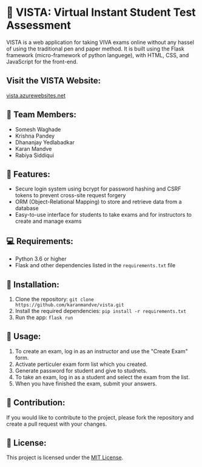 # 🚀 VISTA: Virtual Instant Student Test Assessment

VISTA is a web application for taking VIVA exams online without any hassel of using the traditional pen and paper method.
It is built using the Flask framework (micro-framework of python languege), with HTML, CSS, and JavaScript for the front-end.

## Visit the VISTA Website:

[vista.azurewebsites.net](https://vista.azurewebsites.net)

## 👥 Team Members:

- Somesh Waghade
- Krishna Pandey
- Dhananjay Yedlabadkar
- Karan Mandve
- Rabiya Siddiqui

## 📌 Features:

- Secure login system using bcrypt for password hashing and CSRF tokens to prevent cross-site request forgery
- ORM (Object-Relational Mapping) to store and retrieve data from a database
- Easy-to-use interface for students to take exams and for instructors to create and manage exams

## 💻 Requirements:

- Python 3.6 or higher
- Flask and other dependencies listed in the `requirements.txt` file

## 💾 Installation:

1. Clone the repository: `git clone https://github.com/karanmandve/vista.git`
2. Install the required dependencies: `pip install -r requirements.txt`
3. Run the app: `flask run`

## 📖 Usage:

1. To create an exam, log in as an instructor and use the "Create Exam" form.
2. Activate perticuler exam form list which you created.
3. Generate password for student and give to studnets.
4. To take an exam, log in as a student and select the exam from the list.
5. When you have finished the exam, submit your answers.

## 🤝 Contribution:

If you would like to contribute to the project, please fork the repository and create a pull request with your changes.

## 📜 License:

This project is licensed under the [MIT License](LICENSE).

